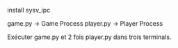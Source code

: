 install sysv_ipc

game.py -> Game Process
player.py -> Player Process

Exécuter game.py et 2 fois player.py dans trois terminals.
